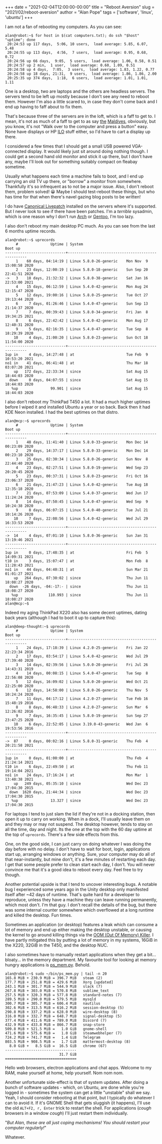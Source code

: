 +++
date = "2021-02-04T12:00:00-00:00"
title = "Reboot Aversion"
slug = "2021/02/reboot-aversion"
author = "Alan Pope"
tags = ['software', 'linux', 'ubuntu']
+++

I am not a fan of rebooting my computers. As you can see:

```
alan@robot:~$ for host in $(cat computers.txt); do ssh "$host" "uptime"; done
 20:24:53 up 117 days,  5:06, 10 users,  load average: 5.85, 6.07, 5.48
 20:24:55 up 113 days,  4:56,  7 users,  load average: 0.95, 0.68, 0.72
 20:24:56 up 66 days,  9:05,  5 users,  load average: 1.06, 0.58, 0.51
 20:24:57 up 2 min,  1 user,  load average: 0.60, 1.09, 0.51
 20:24:58 up 4 days,  7:05,  3 users,  load average: 1.83, 1.22, 0.77
 20:24:58 up 18 days, 21:31,  9 users,  load average: 1.86, 1.86, 2.00
 20:25:35 up 374 days,  1:18,  6 users,  load average: 1.01, 1.01, 1.11
```

One is a desktop, two are laptops and the others are headless servers. The servers tend to be left up mostly because I don't see any need to reboot them. However I'm also a little scared to, in case they don't come back and I end up having to faff about to fix them.

That's because three of the servers are in the loft, which is a faff to get to. I mean, it's not as much of a faff to get to as say [the](/blog/images/2021-02-04/maldives1.jpg) [Maldives](/blog/images/2021-02-04/maldives2.jpg), obviously, but you know, it's not "Walk over to the computer and press a button" easy. None have displays or HP [ILO](https://www.hpe.com/us/en/servers/integrated-lights-out-ilo.html) stuff either, so I'd have to cart a display up there.

I considered a few times that I should get a small USB powered VGA-connected display. It would likely just sit around doing nothing though. I could get a second hand old monitor and stick it up there, but I don't have any, maybe I'll look out for something suitably compact on fleabay sometime. 

Usually what happens each time a machine fails to boot, and I end up carrying an old TV up there, or "borrow" a monitor from somewhere. Thankfully it's so infrequent as to not be a major issue. Also, I don't reboot them, problem solved! 😀 Maybe I should test-reboot these things, but who has time for that when there's navel gazing blog posts to be written! 

I do have [Canonical Livepatch](https://ubuntu.com/security/livepatch) installed on the servers where it's supported. But I never look to see if there have been patches. I'm a *terrible* sysadmin, which is one reason why I don't run [Arch](https://twitter.com/archlinuxmemes/status/1286728740244819968) or [Gentoo](https://web.archive.org/web/20080830031318/http://funroll-loops.info/), I'm too lazy.

I also don't reboot my main desktop PC much. As you can see from the last 6 months uptime records.

```
alan@robot:~$ uprecords 
     #               Uptime | System                                     Boot up
----------------------------+---------------------------------------------------
     1    60 days, 04:14:19 | Linux 5.8.0-26-generic    Mon Nov  9 15:08:58 2020
     2    23 days, 12:00:19 | Linux 5.8.0-18-generic    Sun Sep 20 22:41:51 2020
->   3    18 days, 21:32:32 | Linux 5.8.0-38-generic    Sat Jan 16 22:53:00 2021
     4    15 days, 06:12:59 | Linux 5.4.0-42-generic    Mon Aug 24 12:15:47 2020
     5    12 days, 19:00:16 | Linux 5.8.0-25-generic    Tue Oct 27 19:13:44 2020
     6     7 days, 01:26:46 | Linux 5.4.0-47-generic    Sun Sep 13 21:14:37 2020
     7     7 days, 00:39:43 | Linux 5.8.0-34-generic    Fri Jan  8 19:34:25 2021
     8     6 days, 22:42:42 | Linux 5.4.0-42-generic    Mon Aug 17 12:40:31 2020
     9     5 days, 02:16:35 | Linux 5.4.0-47-generic    Tue Sep  8 18:29:39 2020
    10     4 days, 21:00:20 | Linux 5.8.0-23-generic    Sun Oct 18 11:54:00 2020
----------------------------+---------------------------------------------------
1up in     4 days, 14:27:48 | at                        Tue Feb  9 10:53:20 2021
no1 in    41 days, 06:41:48 | at                        Thu Mar 18 03:07:20 2021
    up   172 days, 22:33:34 | since                     Sat Aug 15 18:44:03 2020
  down     0 days, 04:07:55 | since                     Sat Aug 15 18:44:03 2020
   %up               99.901 | since                     Sat Aug 15 18:44:03 2020
```

I also don't reboot my ThinkPad T450 a lot. It had a much higher uptimes before I wiped it and installed Ubuntu a year or so back. Back then it had KDE Neon installed. I had the best uptimes on that distro.

```
alan@mcp:~$ uprecords
     #               Uptime | System                                     Boot up
----------------------------+---------------------------------------------------
     1    48 days, 11:41:40 | Linux 5.8.0-33-generic    Mon Dec 14 00:23:09 2020
     2    29 days, 14:37:17 | Linux 5.8.0-33-generic    Mon Dec 14 00:23:10 2020
     3    25 days, 02:30:34 | Linux 5.8.0-26-generic    Sun Nov  8 22:44:40 2020
     4    23 days, 02:27:51 | Linux 5.8.0-19-generic    Wed Sep 23 20:20:45 2020
     5    23 days, 00:37:31 | Linux 5.8.0-23-generic    Fri Oct 16 23:06:37 2020
     6    21 days, 21:47:23 | Linux 5.4.0-42-generic    Tue Aug 18 12:35:18 2020
     7    21 days, 07:53:09 | Linux 5.4.0-37-generic    Wed Jun 17 11:24:24 2020
     8    14 days, 07:50:45 | Linux 5.4.0-47-generic    Wed Sep  9 10:24:38 2020
     9     8 days, 06:07:15 | Linux 5.4.0-40-generic    Tue Jul 21 10:14:26 2020
    10     7 days, 22:08:56 | Linux 5.4.0-42-generic    Wed Jul 29 16:33:53 2020
----------------------------+---------------------------------------------------
->  14     4 days, 07:01:10 | Linux 5.8.0-36-generic    Sun Jan 31 13:19:46 2021
----------------------------+---------------------------------------------------
1up in     0 days, 17:48:35 | at                        Fri Feb  5 14:09:31 2021
t10 in     3 days, 15:07:47 | at                        Mon Feb  8 11:28:43 2021
no1 in    44 days, 04:40:31 | at                        Sun Mar 21 01:01:27 2021
    up   264 days, 07:30:02 | since                     Thu Jun 11 18:08:27 2020
  down  -26 days, -04:-17:- | since                     Thu Jun 11 18:08:27 2020
   %up              110.993 | since                     Thu Jun 11 18:08:27 2020
alan@mcp:~$ 

```

Indeed my aging ThinkPad X220 also has some decent uptimes, dating back years (although I had to boot it up to capture this):

```
alan@deep-thought:~$ uprecords
     #               Uptime | System                                     Boot up
----------------------------+---------------------------------------------------
     1    24 days, 17:18:39 | Linux 4.2.0-25-generic    Fri Jan 22 22:23:34 2016
     2    17 days, 03:54:17 | Linux 5.4.0-42-generic    Wed Jul 29 17:39:40 2020
     3    14 days, 02:39:56 | Linux 5.0.0-20-generic    Fri Jul 26 14:43:31 2019
     4    14 days, 00:08:15 | Linux 5.4.0-47-generic    Tue Sep  8 22:56:08 2020
     5    12 days, 16:09:02 | Linux 5.8.0-20-generic    Wed Oct 21 22:25:00 2020
     6    12 days, 14:58:00 | Linux 5.8.0-26-generic    Thu Nov  5 10:24:24 2020
     7    11 days, 04:17:12 | Linux 4.2.0-27-generic    Tue Feb 16 15:48:19 2016
     8     8 days, 06:48:33 | Linux 4.2.0-27-generic    Sun Mar  6 12:26:02 2016
     9     7 days, 16:35:45 | Linux 5.8.0-19-generic    Sun Sep 27 23:47:25 2020
    10     6 days, 22:52:05 | Linux 3.19.0-43-generic   Wed Jan  6 19:53:56 2016
----------------------------+---------------------------------------------------
->  87     0 days, 00:02:16 | Linux 5.8.0-31-generic    Thu Feb  4 20:21:58 2021
----------------------------+---------------------------------------------------
1up in     0 days, 01:00:00 | at                        Thu Feb  4 21:24:14 2021
t10 in     6 days, 22:49:50 | at                        Thu Feb 11 19:14:04 2021
no1 in    24 days, 17:16:24 | at                        Mon Mar  1 13:40:38 2021
    up   249 days, 05:35:10 | since                     Wed Dec 23 17:04:30 2015
  down  1620 days, 21:44:34 | since                     Wed Dec 23 17:04:30 2015
   %up               13.327 | since                     Wed Dec 23 17:04:30 2015

```

For laptops I tend to just slam the lid if they're not in a docking station, then open it up to carry on working. When in a dock, I'll usually leave them on and they may or may not suspend. The desktop however, tends to stay on all the time, day and night. Its the one at the top with the 60 day uptime at the top of `uprecords`. There's a few side effects from this. 

One, on the good side, I can just carry on doing whatever I was doing the day before with no delay. I don't have to wait for boot, login, applications start up, arranging windows or anything. Sure, your computer may do all of that near-instantly, but mine don't, it's a few minutes of restarting each day. I get that some people prefer to clean start each day, I don't. You will never convince me that it's a good idea to reboot every day. Feel free to try though.

Another potential upside is that I tend to uncover interesting bugs. A notable bug I experienced some years ago in the Unity desktop only manifested itself after ~42 days of runtime. That's quite hard for a developer to reproduce, unless they have a machine they can leave running permanently, which most don't. I'm that guy. I don't recall the details of the bug, but there was some internal counter somewhere which overflowed at a long runtime and killed the desktop. Fun times. 

Sometimes an application (or desktop) features a leak which can consume a lot of memory and end up either making the desktop unstable, or causing the kernel to go around killing things via the [OOM (Out Of Memory) Killer](https://www.kernel.org/doc/gorman/html/understand/understand016.html). I have partly mitigated this by putting a lot of memory in my systems, 16GiB in the X220, 32GiB in the T450, and the desktop NUC. 

I also sometimes have to manually restart applications when they get a bit... bloaty... in the memory department. My favourite tool for looking at memory hungry applications is [ps_mem.py](https://github.com/pixelb/ps_mem). Behold.

```
alan@robot:~$ sudo ~/bin/ps_mem.py | tail -n 20
165.8 MiB + 230.9 MiB = 396.7 MiB	steam (2)
177.7 MiB + 251.8 MiB = 429.6 MiB	Xorg [updated]
243.1 MiB + 301.7 MiB = 544.9 MiB	slack (7)
267.8 MiB + 303.0 MiB = 570.8 MiB	sublime_text
257.5 MiB + 320.3 MiB = 577.8 MiB	standard-notes (7)
289.5 MiB + 290.0 MiB = 579.5 MiB	mysqld
300.7 MiB + 305.7 MiB = 606.4 MiB	nautilus
302.6 MiB + 313.5 MiB = 616.2 MiB	session-desktop (5)
290.8 MiB + 337.2 MiB = 628.0 MiB	wire-desktop (8)
316.0 MiB + 332.7 MiB = 648.7 MiB	signal-desktop (5)
377.4 MiB + 411.6 MiB = 789.0 MiB	Discord (7)
432.9 MiB + 433.8 MiB = 866.7 MiB	snap-store
509.8 MiB + 521.5 MiB =   1.0 GiB	gnome-shell
471.6 MiB + 575.6 MiB =   1.0 GiB	steamwebhelper (7)
724.2 MiB + 741.7 MiB =   1.4 GiB	Telegram
803.5 MiB + 908.5 MiB =   1.7 GiB	mattermost-desktop (8)
  8.0 GiB +   8.5 GiB =  16.5 GiB	chrome (67)
---------------------------------
                         31.7 GiB
=================================

```

Hello web browsers, electron applications and chat apps. Welcome to my RAM, make yourself at home, help yourself. Nom nom nom.

Another unfortunate side-effect is that of system updates. After doing a bunch of software updates - which, on Ubuntu, are done while you're logged in - sometimes the system can get a little "unstable" shall we say. Yeah, I should consider rebooting at that point, but I typically do whatever I can to avoid it. If it's GNOME Shell that gets sluggish (it happens), I'll use the old `ALT+F2, r, Enter` trick to restart the shell. For applications (*cough* browsers in a window *cough*) I'll just restart them individually.

"*But Alan, these are all just coping mechanisms! You should restart your computer regularly!*"

Whatever.